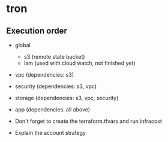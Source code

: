 # tron

## Execution order

- global
  - s3 (remote state bucket)
  - iam (used with cloud watch, not finished yet)
- vpc (dependencies: s3)
- security (dependencies: s3, vpc)
- storage (dependencies: s3, vpc, security)
- app (dependencies: all above)

- Don't forget to create the terraform.tfvars and run infracost
- Explain the account strategy
